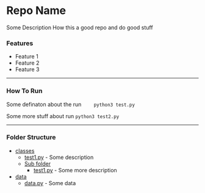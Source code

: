 # Repo Name

Some Description How this a good repo and do good stuff


### Features
- Feature 1
- Feature 2
- Feature 3

------------

### How To Run
Some definaton about the run
`    python3 test.py`

Some more stuff about run
`python3 test2.py`

------------

### Folder Structure
+ [classes](http://localhost/)
	* [test1.py](http://localhost/) - Some description
	* [Sub folder](http://localhost/) 
		* [test1.py](http://localhost/) - Some more description
+ [data](http://localhost/)
	* [data.py](http://localhost/) - Some data
